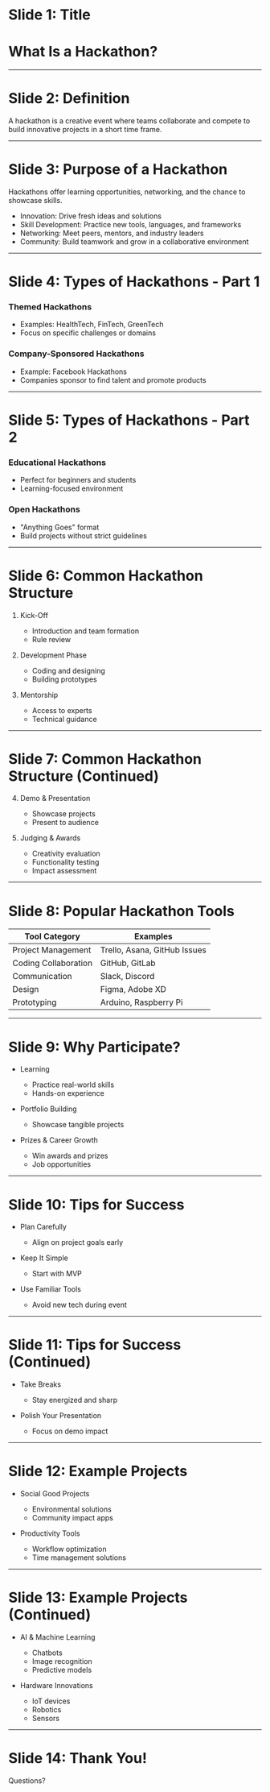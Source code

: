 # Slide 1: Title
# What Is a Hackathon?

---
# Slide 2: Definition

A hackathon is a creative event where teams collaborate and compete to build innovative projects in a short time frame.

---
# Slide 3: Purpose of a Hackathon

Hackathons offer learning opportunities, networking, and the chance to showcase skills.

* Innovation: Drive fresh ideas and solutions
* Skill Development: Practice new tools, languages, and frameworks
* Networking: Meet peers, mentors, and industry leaders
* Community: Build teamwork and grow in a collaborative environment

---
# Slide 4: Types of Hackathons - Part 1

### Themed Hackathons
* Examples: HealthTech, FinTech, GreenTech
* Focus on specific challenges or domains

### Company-Sponsored Hackathons
* Example: Facebook Hackathons
* Companies sponsor to find talent and promote products

---
# Slide 5: Types of Hackathons - Part 2

### Educational Hackathons
* Perfect for beginners and students
* Learning-focused environment

### Open Hackathons
* "Anything Goes" format
* Build projects without strict guidelines

---
# Slide 6: Common Hackathon Structure

1. Kick-Off
   * Introduction and team formation
   * Rule review

2. Development Phase
   * Coding and designing
   * Building prototypes

3. Mentorship
   * Access to experts
   * Technical guidance

---
# Slide 7: Common Hackathon Structure (Continued)

4. Demo & Presentation
   * Showcase projects
   * Present to audience

5. Judging & Awards
   * Creativity evaluation
   * Functionality testing
   * Impact assessment

---
# Slide 8: Popular Hackathon Tools

| Tool Category | Examples |
|---------------|----------|
| Project Management | Trello, Asana, GitHub Issues |
| Coding Collaboration | GitHub, GitLab |
| Communication | Slack, Discord |
| Design | Figma, Adobe XD |
| Prototyping | Arduino, Raspberry Pi |

---
# Slide 9: Why Participate?

* Learning
  * Practice real-world skills
  * Hands-on experience

* Portfolio Building
  * Showcase tangible projects

* Prizes & Career Growth
  * Win awards and prizes
  * Job opportunities

---
# Slide 10: Tips for Success

* Plan Carefully
  * Align on project goals early

* Keep It Simple
  * Start with MVP

* Use Familiar Tools
  * Avoid new tech during event

---
# Slide 11: Tips for Success (Continued)

* Take Breaks
  * Stay energized and sharp

* Polish Your Presentation
  * Focus on demo impact

---
# Slide 12: Example Projects

* Social Good Projects
  * Environmental solutions
  * Community impact apps

* Productivity Tools
  * Workflow optimization
  * Time management solutions

---
# Slide 13: Example Projects (Continued)

* AI & Machine Learning
  * Chatbots
  * Image recognition
  * Predictive models

* Hardware Innovations
  * IoT devices
  * Robotics
  * Sensors

---
# Slide 14: Thank You!

Questions?